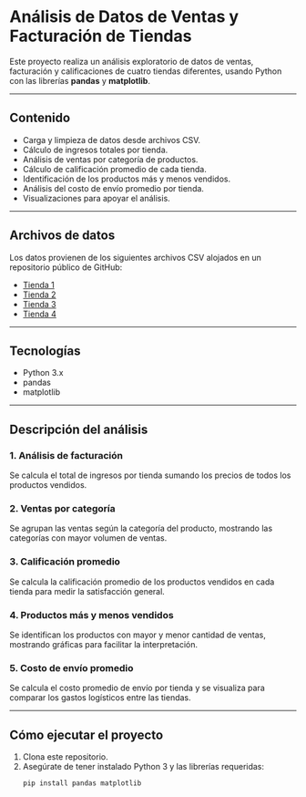 # Análisis de Datos de Ventas y Facturación de Tiendas

Este proyecto realiza un análisis exploratorio de datos de ventas, facturación y calificaciones de cuatro tiendas diferentes, usando Python con las librerías **pandas** y **matplotlib**. 

---

## Contenido

- Carga y limpieza de datos desde archivos CSV.
- Cálculo de ingresos totales por tienda.
- Análisis de ventas por categoría de productos.
- Cálculo de calificación promedio de cada tienda.
- Identificación de los productos más y menos vendidos.
- Análisis del costo de envío promedio por tienda.
- Visualizaciones para apoyar el análisis.

---

## Archivos de datos

Los datos provienen de los siguientes archivos CSV alojados en un repositorio público de GitHub:

- [Tienda 1](https://github.com/alura-es-cursos/challenge1-data-science-latam/blob/main/base-de-datos-challenge1-latam/tienda_1%20.csv)
- [Tienda 2](https://github.com/alura-es-cursos/challenge1-data-science-latam/blob/main/base-de-datos-challenge1-latam/tienda_2.csv)
- [Tienda 3](https://github.com/alura-es-cursos/challenge1-data-science-latam/blob/main/base-de-datos-challenge1-latam/tienda_3.csv)
- [Tienda 4](https://github.com/alura-es-cursos/challenge1-data-science-latam/blob/main/base-de-datos-challenge1-latam/tienda_4.csv)

---

## Tecnologías

- Python 3.x
- pandas
- matplotlib

---

## Descripción del análisis

### 1. Análisis de facturación  
Se calcula el total de ingresos por tienda sumando los precios de todos los productos vendidos.

### 2. Ventas por categoría  
Se agrupan las ventas según la categoría del producto, mostrando las categorías con mayor volumen de ventas.

### 3. Calificación promedio  
Se calcula la calificación promedio de los productos vendidos en cada tienda para medir la satisfacción general.

### 4. Productos más y menos vendidos  
Se identifican los productos con mayor y menor cantidad de ventas, mostrando gráficas para facilitar la interpretación.

### 5. Costo de envío promedio  
Se calcula el costo promedio de envío por tienda y se visualiza para comparar los gastos logísticos entre las tiendas.

---

## Cómo ejecutar el proyecto

1. Clona este repositorio.
2. Asegúrate de tener instalado Python 3 y las librerías requeridas:
   ```bash
   pip install pandas matplotlib
